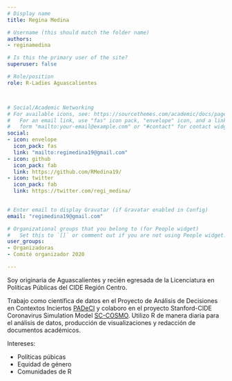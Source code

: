 ```yaml
---
# Display name
title: Regina Medina

# Username (this should match the folder name)
authors:
- reginamedina

# Is this the primary user of the site?
superuser: false

# Role/position
role: R-Ladies Aguascalientes



# Social/Academic Networking
# For available icons, see: https://sourcethemes.com/academic/docs/page-builder/#icons
#   For an email link, use "fas" icon pack, "envelope" icon, and a link in the
#   form "mailto:your-email@example.com" or "#contact" for contact widget.
social:
- icon: envelope
  icon_pack: fas
  link: "mailto:regimedina19@gmail.com"
- icon: github
  icon_pack: fab
  link: https://github.com/RMedina19/
- icon: twitter
  icon_pack: fab
  link: https://twitter.com/regi_medina/
  

# Enter email to display Gravatar (if Gravatar enabled in Config)
email: "regimedina19@gmail.com"

# Organizational groups that you belong to (for People widget)
#   Set this to `[]` or comment out if you are not using People widget.
user_groups:
- Organizadoras
- Comité organizador 2020

---
```


Soy originaria de Aguascalientes y recién egresada de la Licenciatura en Políticas Públicas del CIDE Región Centro. 

Trabajo como científica de datos en el Proyecto de Análisis de Decisiones en Contextos Inciertos [PADeCI](https://padeci.org) y colaboro en el proyecto Stanford-CIDE Coronavirus Simulation Model [SC-COSMO](https://www.sc-cosmo.org). Utilizo R de manera diaria para el análisis de datos, producción de visualizaciones y redacción de documentos académicos. 

Intereses: 
-	Políticas púbicas 
-	Equidad de género 
-	Comunidades de R

